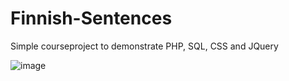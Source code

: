 # Finnish-Sentences
Simple courseproject to demonstrate PHP, SQL, CSS and JQuery

![image](https://user-images.githubusercontent.com/58859798/73493887-46dca780-43bc-11ea-9442-296592b7ce43.png)
